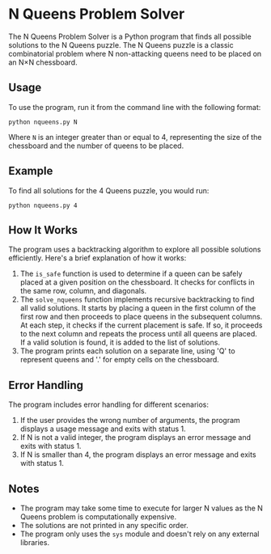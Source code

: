 # N Queens Problem Solver

The N Queens Problem Solver is a Python program that finds all possible solutions to the N Queens puzzle. The N Queens puzzle is a classic combinatorial problem where N non-attacking queens need to be placed on an N×N chessboard.

## Usage

To use the program, run it from the command line with the following format:

```
python nqueens.py N
```

Where `N` is an integer greater than or equal to 4, representing the size of the chessboard and the number of queens to be placed.

## Example

To find all solutions for the 4 Queens puzzle, you would run:

```
python nqueens.py 4
```

## How It Works

The program uses a backtracking algorithm to explore all possible solutions efficiently. Here's a brief explanation of how it works:

1. The `is_safe` function is used to determine if a queen can be safely placed at a given position on the chessboard. It checks for conflicts in the same row, column, and diagonals.
2. The `solve_nqueens` function implements recursive backtracking to find all valid solutions. It starts by placing a queen in the first column of the first row and then proceeds to place queens in the subsequent columns. At each step, it checks if the current placement is safe. If so, it proceeds to the next column and repeats the process until all queens are placed. If a valid solution is found, it is added to the list of solutions.
3. The program prints each solution on a separate line, using 'Q' to represent queens and '.' for empty cells on the chessboard.

## Error Handling

The program includes error handling for different scenarios:

1. If the user provides the wrong number of arguments, the program displays a usage message and exits with status 1.
2. If N is not a valid integer, the program displays an error message and exits with status 1.
3. If N is smaller than 4, the program displays an error message and exits with status 1.

## Notes

- The program may take some time to execute for larger N values as the N Queens problem is computationally expensive.
- The solutions are not printed in any specific order.
- The program only uses the `sys` module and doesn't rely on any external libraries.

